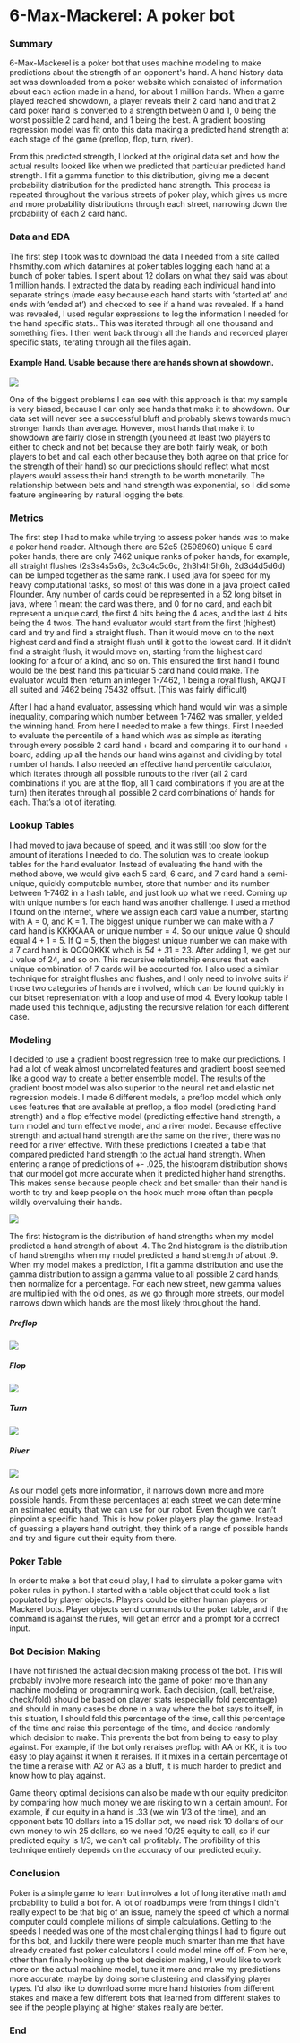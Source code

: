 # 6-Max-Mackerel: A poker bot

### Summary

6-Max-Mackerel is a poker bot that uses machine modeling to make predictions about the strength of an opponent's hand. A hand history data set was downloaded from a poker website which consisted of information about each action made in a hand, for about 1 million hands. When a game played reached showdown, a player reveals their 2 card hand and that 2 card poker hand is converted to a strength between 0 and 1, 0 being the worst possible 2 card hand, and 1 being the best. A gradient boosting regression model was fit onto this data making a predicted hand strength at each stage of the game (preflop, flop, turn, river).

From this predicted strength, I looked at the original data set and how the actual results looked like when we predicted that particular predicted hand strength. I fit a gamma function to this distribution, giving me a decent probability distribution for the predicted hand strength. This process is repeated throughout the various streets of poker play, which gives us more and more probability distributions through each street, narrowing down the probability of each 2 card hand.

### Data and EDA

The first step I took was to download the data I needed from a site called hhsmithy.com which datamines at poker tables logging each hand at a bunch of poker tables. I spent about 12 dollars on what they said was about 1 million hands. I extracted the data by reading each individual hand into separate strings (made easy because each hand starts with ‘started at’ and ends with ‘ended at’) and checked to see if a hand was revealed. If a hand was revealed, I used regular expressions to log the information I needed for the hand specific stats.. This was iterated through all one thousand and something files. I then went back through all the hands and recorded player specific stats, iterating through all the files again.

#### Example Hand. Usable because there are hands shown at showdown.
![](https://i.imgur.com/GTMNdPQ.png)

One of the biggest problems I can see with this approach is that my sample is very biased, because I can only see hands that make it to showdown. Our data set will never see a successful bluff and probably skews towards much stronger hands than average. However, most hands that make it to showdown are fairly close in strength (you need at least two players to either to check and not bet because they are both fairly weak, or both players to bet and call each other because they both agree on that price for the strength of their hand) so our predictions should reflect what most players would assess their hand strength to be worth monetarily. The relationship between bets and hand strength was exponential, so I did some feature engineering by natural logging the bets.


### Metrics

The first step I had to make while trying to assess poker hands was to make a poker hand reader. Although there are 52c5 (2598960) unique 5 card poker hands, there are only 7462 unique ranks of poker hands, for example, all straight flushes (2s3s4s5s6s, 2c3c4c5c6c, 2h3h4h5h6h, 2d3d4d5d6d) can be lumped together as the same rank. I used java for speed for my heavy computational tasks, so most of this was done in a java project called Flounder. Any number of cards could be represented in a 52 long bitset in java, where 1 meant the card was there, and 0 for no card, and each bit represent a unique card, the first 4 bits being the 4 aces, and the last 4 bits being the 4 twos. The hand evaluator would start from the first (highest) card and try and find a straight flush. Then it would move on to the next highest card and find a straight flush until it got to the lowest card. If it didn’t find a straight flush, it would move on, starting from the highest card looking for a four of a kind, and so on. This ensured the first hand I found would be the best hand this particular 5 card hand could make. The evaluator would then return an integer 1-7462, 1 being a royal flush, AKQJT all suited and 7462 being 75432 offsuit. (This was fairly difficult)

After I had a hand evaluator, assessing which hand would win was a simple inequality, comparing which number between 1-7462 was smaller, yielded the winning hand. From here I needed to make a few things. First I needed to evaluate the percentile of a hand which was as simple as iterating through every possible 2 card hand + board and comparing it to our hand + board, adding up all the hands our hand wins against and dividing by total number of hands. I also needed an effective hand percentile calculator, which iterates through all possible runouts to the river (all 2 card combinations if you are at the flop, all 1 card combinations if you are at the turn) then iterates through all possible 2 card combinations of hands for each. That’s a lot of iterating.

### Lookup Tables

I had moved to java because of speed, and it was still too slow for the amount of iterations I needed to do. The solution was to create lookup tables for the hand evaluator. Instead of evaluating the hand with the method above, we would give each 5 card, 6 card, and 7 card hand a semi-unique, quickly computable number, store that number and its number between 1-7462 in a hash table, and just look up what we need. Coming up with unique numbers for each hand was another challenge. I used a method I found on the internet, where we assign each card value a number, starting with A = 0, and K = 1. The biggest unique number we can make with a 7 card hand is KKKKAAA or unique number = 4. So our unique value Q should equal 4 + 1 = 5. If Q = 5, then the biggest unique number we can make with a 7 card hand is QQQQKKK which is 5*4 + 3*1 = 23. After adding 1, we get our J value of 24, and so on. This recursive relationship ensures that each unique combination of 7 cards will be accounted for. I also used a similar technique for straight flushes and flushes, and I only need to involve suits if those two categories of hands are involved, which can  be found quickly in our bitset representation with a loop and use of mod 4. Every lookup table I made used this technique, adjusting the recursive relation for each different case.
	
### Modeling

I decided to use a gradient boost regression tree to make our predictions. I had a lot of weak almost uncorrelated features and gradient boost seemed like a good way to create a better ensemble model. The results of the gradient boost model was also superior to the neural net and elastic net regression models. I made 6 different models, a preflop model which only uses features that are available at preflop, a flop model (predicting hand strength) and a flop effective model (predicting effective hand strength, a turn model and turn effective model, and a river model. Because effective strength and actual hand strength are the same on the river, there was no need for a river effective. With these predictions I created a table that compared predicted hand strength to the actual hand strength. When entering a range of predictions of +- .025, the histogram distribution shows that our model got more accurate when it predicted higher hand strengths. This makes sense because people check and bet smaller than their hand is worth to try and keep people on the hook much more often than people wildly overvaluing their hands.
	
![](https://i.imgur.com/IZa2eEU.png)

The first histogram is the distribution of hand strengths when my model predicted a hand strength of about .4. The 2nd histogram is the distribution of hand strengths when my model predicted a hand strength of about .9. When my model makes a prediction, I fit a gamma distribution and use the gamma distribution to assign a gamma value to all possible 2 card hands, then normalize for a percentage. For each new street, new gamma values are multiplied with the old ones, as we go through more streets, our model narrows down which hands are the most likely throughout the hand.

##### Preflop
![](https://i.imgur.com/CxsJyQP.png)
##### Flop
![](https://i.imgur.com/ZFB833a.png)
##### Turn
![](https://i.imgur.com/NWY6BEd.png)
##### River
![](https://i.imgur.com/yiRKtgv.png)

As our model gets more information, it narrows down more and more possible hands. From these percentages at each street we can determine an estimated equity that we can use for our robot. Even though we can’t pinpoint a specific hand, This is how poker players play the game. Instead of guessing a players hand outright, they think of a range of possible hands and try and figure out their equity from there.

### Poker Table

In order to make a bot that could play, I had to simulate a poker game with poker rules in python. I started with a table object that could took a list populated by player objects. Players could be either human players or Mackerel bots. Player objects send commands to the poker table, and if the command is against the rules, will get an error and a prompt for a correct input.

### Bot Decision Making

I have not finished the actual decision making process of the bot. This will probably involve more research into the game of poker more than any machine modeling or programming work. Each decision, (call, bet/raise, check/fold) should be based on player stats (especially fold percentage) and should in many cases be done in a way where the bot says to itself, in this situation, I should fold this percentage of the time, call this percentage of the time and raise this percentage of the time, and decide randomly which decision to make. This prevents the bot from being to easy to play against. For example, if the bot only reraises preflop with AA or KK, it is too easy to play against it when it reraises. If it mixes in a certain percentage of the time a reraise with A2 or A3 as a bluff, it is much harder to predict and know how to play against.

Game theory optimal decisions can also be made with our equity prediciton by comparing how much money we are risking to win a certain amount. For example, if our equity in a hand is .33 (we win 1/3 of the time), and an opponent bets 10 dollars into a 15 dollar pot, we need risk 10 dollars of our own money to win 25 dollars, so we need 10/25 equity to call, so if our predicted equity is 1/3, we can't call profitably. The profibility of this technique entirely depends on the accuracy of our predicted equity.

### Conclusion

Poker is a simple game to learn but involves a lot of long iterative math and probability to build a bot for. A lot of roadbumps were from things I didn't really expect to be that big of an issue, namely the speed of which a normal computer could complete millions of simple calculations. Getting to the speeds I needed was one of the most challenging things I had to figure out for this bot, and luckily there were people much smarter than me that have already created fast poker calculators I could model mine off of. From here, other than finally hooking up the bot decision making, I would like to work more on the actual machine model, tune it more and make my predictions more accurate, maybe by doing some clustering and classifying player types. I'd also like to download some more hand histories from different stakes and make a few different bots that learned from different stakes to see if the people playing at higher stakes really are better.

### End
